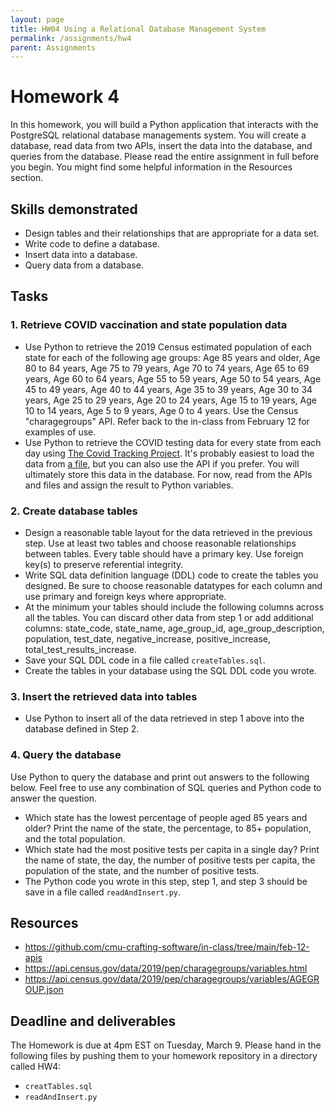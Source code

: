 ```yaml
---
layout: page
title: HW04 Using a Relational Database Management System
permalink: /assignments/hw4
parent: Assignments
---
```


# Homework 4
In this homework, you will build a Python application that interacts with the PostgreSQL relational database managements system. You will create a database, read data from two APIs, insert the data into the database, and queries from the database. Please read the entire assignment in full before you begin. You might find some helpful information in the Resources section. 

## Skills demonstrated
- Design tables and their relationships that are appropriate for a data set.
- Write code to define a database.
- Insert data into a database.
- Query data from a database.

## Tasks

### 1. Retrieve COVID vaccination and state population data
- Use Python to retrieve the 2019 Census estimated population of each state for each of the following age groups: Age 85 years and older, Age 80 to 84 years, Age 75 to 79 years, Age 70 to 74 years, Age 65 to 69 years, Age 60 to 64 years, Age 55 to 59 years, Age 50 to 54 years, Age 45 to 49 years, Age 40 to 44 years, Age 35 to 39 years, Age 30 to 34 years, Age 25 to 29 years, Age 20 to 24 years, Age 15 to 19 years, Age 10 to 14 years, Age 5 to 9 years, Age 0 to 4 years. Use the Census "charagegroups" API. Refer back to the in-class from February 12 for examples of use.
- Use Python to retrieve the COVID testing data for every state from each day using [The Covid Tracking Project](https://covidtracking.com/). It's probably easiest to load the data from [a file](https://covidtracking.com/data/download/all-states-history.csv), but you can also use the API if you prefer. You will ultimately store this data in the database. For now, read from the APIs and files and assign the result to Python variables. 

### 2. Create database tables
- Design a reasonable table layout for the data retrieved in the previous step. Use at least two tables and choose reasonable relationships between tables. Every table should have a primary key. Use foreign key(s) to preserve referential integrity. 
- Write SQL data definition language (DDL) code to create the tables you designed. Be sure to choose reasonable datatypes for each column and use primary and foreign keys where appropriate.
- At the minimum your tables should include the following columns across all the tables. You can discard other data from step 1 or add additional columns: state_code, state_name, age_group_id, age_group_description, population, test_date, negative_increase, positive_increase, total_test_results_increase.
- Save your SQL DDL code in a file called `createTables.sql`.
- Create the tables in your database using the SQL DDL code you wrote.

### 3. Insert the retrieved data into tables
- Use Python to insert all of the data retrieved in step 1 above into the database defined in Step 2.

### 4. Query the database
Use Python to query the database and print out answers to the following below. Feel free to use any combination of SQL queries and Python code to answer the question. 
- Which state has the lowest percentage of people aged 85 years and older? Print the name of the state, the percentage, to 85+ population, and the total population. 
- Which state had the most positive tests per capita in a single day? Print the name of state, the day, the number of positive tests per capita, the population of the state, and the number of positive tests.
- The Python code you wrote in this step, step 1, and step 3 should be save in a file called `readAndInsert.py`.

## Resources
- https://github.com/cmu-crafting-software/in-class/tree/main/feb-12-apis
- https://api.census.gov/data/2019/pep/charagegroups/variables.html
- https://api.census.gov/data/2019/pep/charagegroups/variables/AGEGROUP.json

## Deadline and deliverables
The Homework is due at 4pm EST on Tuesday, March 9. Please hand in the following files by pushing them to your homework repository in a directory called HW4:
- `creatTables.sql`
- `readAndInsert.py`


